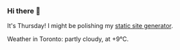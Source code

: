 ### Hi there :wave:

It's Thursday! I might be polishing my [static site generator](https://github.com/bewuethr/pandoc-bash-blog).

Weather in Toronto: partly cloudy, at +9°C.
